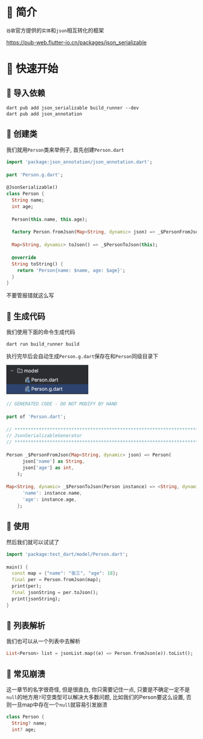 # 🍎 简介

`谷歌`官方提供的`实体`和`json`相互转化的框架

https://pub-web.flutter-io.cn/packages/json_serializable

# 🍎 快速开始

## 🌲 导入依赖

```
dart pub add json_serializable build_runner --dev
dart pub add json_annotation
```

## 🌲 创建类

我们就用`Person`类来举例子, 首先创建`Person.dart`

```dart
import 'package:json_annotation/json_annotation.dart';

part 'Person.g.dart';

@JsonSerializable()
class Person {
  String name;
  int age;

  Person(this.name, this.age);

  factory Person.fromJson(Map<String, dynamic> json) => _$PersonFromJson(json);

  Map<String, dynamic> toJson() => _$PersonToJson(this);

  @override
  String toString() {
    return 'Person{name: $name, age: $age}';
  }
}
```

不要管报错就这么写

## 🌲 生成代码

我们使用下面的命令生成代码

```
dart run build_runner build
```

执行完毕后会自动生成`Person.g.dart`保存在和`Person`同级目录下

![](images/Pasted%20image%2020231115101817.png)

```dart
// GENERATED CODE - DO NOT MODIFY BY HAND

part of 'Person.dart';

// **************************************************************************
// JsonSerializableGenerator
// **************************************************************************

Person _$PersonFromJson(Map<String, dynamic> json) => Person(
      json['name'] as String,
      json['age'] as int,
    );

Map<String, dynamic> _$PersonToJson(Person instance) => <String, dynamic>{
      'name': instance.name,
      'age': instance.age,
    };
```

## 🌲 使用

然后我们就可以试试了

```dart
import 'package:test_dart/model/Person.dart';

main() {
  const map = {"name": "张三", "age": 18};
  final per = Person.fromJson(map);
  print(per);
  final jsonString = per.toJson();
  print(jsonString);
}
```

## 🌲 列表解析

我们也可以从一个列表中去解析

```dart
List<Person> list = jsonList.map((e) => Person.fromJson(e)).toList();
```

## 🌲 常见崩溃

这一章节的名字很奇怪, 但是很直白, 你只需要记住一点, 只要是不确定一定不是`null`的地方用`?`可空类型可以解决大多数问题, 比如我们的Person要这么设置, 否则一旦map中存在一个`null`就容易引发崩溃

```dart
class Person {
  String? name;
  int? age;
```
